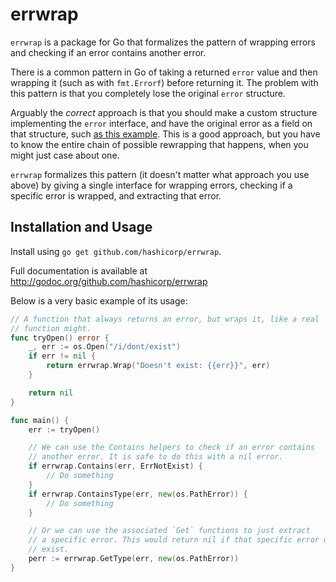 # errwrap

`errwrap` is a package for Go that formalizes the pattern of wrapping errors
and checking if an error contains another error.

There is a common pattern in Go of taking a returned `error` value and
then wrapping it (such as with `fmt.Errorf`) before returning it. The problem
with this pattern is that you completely lose the original `error` structure.

Arguably the _correct_ approach is that you should make a custom structure
implementing the `error` interface, and have the original error as a field
on that structure, such [as this example](http://golang.org/pkg/os/#PathError).
This is a good approach, but you have to know the entire chain of possible
rewrapping that happens, when you might just case about one.

`errwrap` formalizes this pattern (it doesn't matter what approach you use
above) by giving a single interface for wrapping errors, checking if a specific
error is wrapped, and extracting that error.

## Installation and Usage

Install using `go get github.com/hashicorp/errwrap`.

Full documentation is available at
http://godoc.org/github.com/hashicorp/errwrap

Below is a very basic example of its usage:

```go
// A function that always returns an error, but wraps it, like a real
// function might.
func tryOpen() error {
	_, err := os.Open("/i/dont/exist")
	if err != nil {
		return errwrap.Wrap("Doesn't exist: {{err}}", err)
	}

	return nil
}

func main() {
	err := tryOpen()

	// We can use the Contains helpers to check if an error contains
	// another error. It is safe to do this with a nil error.
	if errwrap.Contains(err, ErrNotExist) {
		// Do something
	}
	if errwrap.ContainsType(err, new(os.PathError)) {
		// Do something
	}

	// Or we can use the associated `Get` functions to just extract
	// a specific error. This would return nil if that specific error doesn't
	// exist.
	perr := errwrap.GetType(err, new(os.PathError))
}
```
